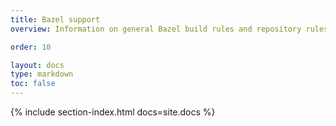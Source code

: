 ```yaml
---
title: Bazel support
overview: Information on general Bazel build rules and repository rules.

order: 10

layout: docs
type: markdown
toc: false
---
```


{% include section-index.html docs=site.docs %}

